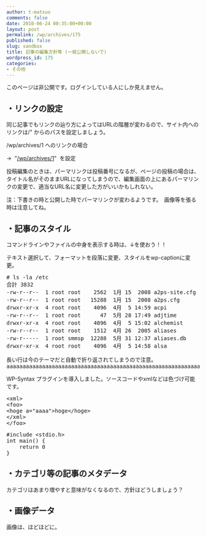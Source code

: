 ```yaml
---
author: t-matsuo
comments: false
date: 2010-06-24 00:35:00+00:00
layout: post
permalink: /wp/archives/175
published: false
slug: sandbox
title: 記事の編集方針等 (一般公開しないで)
wordpress_id: 175
categories:
- その他
---
```


このページは非公開です。ログインしている人にしか見えません。





## ・リンクの設定





同じ記事でもリンクの辿り方によってはURLの階層が変わるので、サイト内へのリンクは/" からのパスを設定しましょう。





/wp/archives/1 へのリンクの場合  

 →  "[/wp/archives/1](/archives/1)"  を設定





投稿編集のときは、パーマリンクは投稿番号になるが、ページの投稿の場合は、タイトル名がそのままURLになってしまうので、編集画面の上にあるパーマリンクの変更で、適当なURL名に変更した方がいいかもしれない。





注：下書きの時と公開した時でパーマリンクが変わるようです。　画像等を張る時は注意してね。





## ・記事のスタイル





コマンドラインやファイルの中身を表示する時は、↓を使おう！！  

 テキスト選択して、フォーマットを段落に変更、スタイルをwp-captionに変更。



<pre># ls -la /etc
合計 3832
-rw-r--r--  1 root root    2562  1月 15  2008 a2ps-site.cfg
-rw-r--r--  1 root root   15288  1月 15  2008 a2ps.cfg
drwxr-xr-x  4 root root    4096  4月  5 14:59 acpi
-rw-r--r--  1 root root      47  5月 28 17:49 adjtime
drwxr-xr-x  4 root root    4096  4月  5 15:02 alchemist
-rw-r--r--  1 root root    1512  4月 26  2005 aliases
-rw-r-----  1 root smmsp  12288  5月 31 12:37 aliases.db
drwxr-xr-x  4 root root    4096  4月  5 14:58 alsa

長い行は今のテーマだと自動で折り返されてしまうので注意。
aaaaaaaaaaaaaaaaaaaaaaaaaaaaaaaaaaaaaaaaaaaaaaaaaaaaaaaaaaaaaaaaaaaaaaaaaaaaaaaaaaaaaaaaaaaaaaaaaaaaaaaaaaaaaaaaaaaaaaa
</pre>





WP-Syntax プラグインを導入しました。ソースコードやxmlなどは色づけ可能です。



<pre>
&lt;xml&gt;
&lt;foo&gt;
&lt;hoge a="aaaa"&gt;hoge&lt;/hoge&gt;
&lt;/xml&gt;
&lt;/foo&gt;
</pre>



<pre>
#include &lt;stdio.h&gt;
int main() {
    return 0
}
</pre>






## ・カテゴリ等の記事のメタデータ





カテゴリはあまり増やすと意味がなくなるので、方針はどうしましょう？





## ・画像データ





画像は、ほどほどに。

